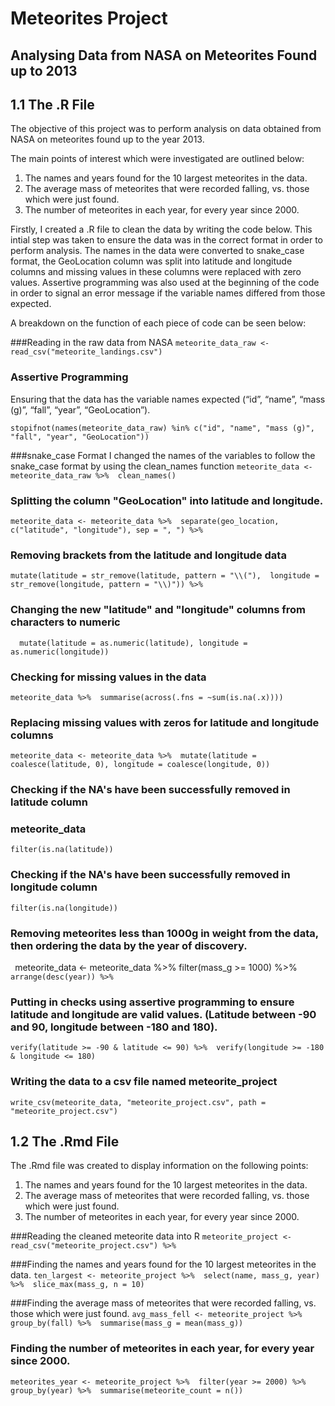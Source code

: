 # Meteorites Project

## Analysing Data from NASA on Meteorites Found up to 2013

## 1.1 The .R File
The objective of this project was to perform analysis on data obtained from NASA on meteorites found up to the year 2013. 

The main points of interest which were investigated are outlined below:

1. The names and years found for the 10 largest meteorites in the data.
2. The average mass of meteorites that were recorded falling, vs. those which were just found.
3. The number of meteorites in each year, for every year since 2000.

Firstly, I created a .R file to clean the data by writing the code below. This intial step was taken to ensure the data was in the correct format in order to perform analysis. The names in the data were converted to snake_case format, the GeoLocation column was split into latitude and longitude columns and missing values in these columns were replaced with zero values. Assertive programming was also used at the beginning of the code in order to signal an error message if the variable names differed from those expected.

A breakdown on the function of each piece of code can be seen below:

###Reading in the raw data from NASA
`meteorite_data_raw <- read_csv("meteorite_landings.csv")`

### Assertive Programming
Ensuring that the data has the variable names expected (“id”, “name”, “mass (g)”, “fall”, “year”, “GeoLocation”).

`stopifnot(names(meteorite_data_raw) %in% c("id", "name", "mass (g)", "fall", "year", "GeoLocation"))`

###snake_case Format
I changed the names of the variables to follow the snake_case format by using the clean_names function
`meteorite_data <- meteorite_data_raw %>% 
  clean_names()`

### Splitting the column "GeoLocation" into latitude and longitude.

`meteorite_data <- meteorite_data %>% 
  separate(geo_location, c("latitude", "longitude"), sep = ", ") %>%` 
  
### Removing brackets from the latitude and longitude data
  `mutate(latitude = str_remove(latitude, pattern = "\\("), 
         longitude = str_remove(longitude, pattern = "\\)")) %>%`
         
### Changing the new "latitude" and "longitude" columns from characters to numeric
`  mutate(latitude = as.numeric(latitude),
         longitude = as.numeric(longitude))`
  

### Checking for missing values in the data
`meteorite_data %>% 
summarise(across(.fns = ~sum(is.na(.x))))
`
### Replacing missing values with zeros for latitude and longitude columns
`meteorite_data <- meteorite_data %>% 
  mutate(latitude = coalesce(latitude, 0),
         longitude = coalesce(longitude, 0))`

### Checking if the NA's have been successfully removed in latitude column 
### meteorite_data 
  `filter(is.na(latitude))`

### Checking if the NA's have been successfully removed in longitude column
  `filter(is.na(longitude))`

### Removing meteorites less than 1000g in weight from the data, then ordering the data by the year of discovery.
 ` `meteorite_data <- meteorite_data %>% 
  filter(mass_g >= 1000) %>% `arrange(desc(year)) %>% `
  
### Putting in checks using assertive programming to ensure latitude and longitude are valid values. (Latitude between -90 and 90, longitude between -180 and 180).
`verify(latitude >= -90 & latitude <= 90) %>% 
verify(longitude >= -180 & longitude <= 180)`

### Writing the data to a csv file named meteorite_project
`write_csv(meteorite_data, "meteorite_project.csv", path = "meteorite_project.csv")`

## 1.2 The .Rmd File
The .Rmd file was created to display information on the following points:

1. The names and years found for the 10 largest meteorites in the data.
2. The average mass of meteorites that were recorded falling, vs. those which were just found.
3. The number of meteorites in each year, for every year since 2000.

###Reading the cleaned meteorite data into R
`meteorite_project <- 
read_csv("meteorite_project.csv") %>%`

###Finding the names and years found for the 10 largest meteorites in the data.
  `ten_largest <- meteorite_project %>% 
  select(name, mass_g, year) %>% 
  slice_max(mass_g, n = 10)`

###Finding the average mass of meteorites that were recorded falling, vs. those which were just found.
`avg_mass_fell <- meteorite_project %>% 
  group_by(fall) %>% 
  summarise(mass_g = mean(mass_g))`

### Finding the number of meteorites in each year, for every year since 2000.
`meteorites_year <- meteorite_project %>% 
  filter(year >= 2000) %>% 
  group_by(year) %>% 
  summarise(meteorite_count = n())`
 
